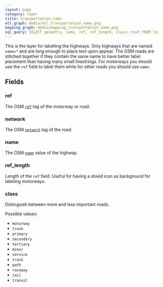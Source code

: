 ```yaml
---
layout: page
category: layer
title: transportation_name
etl_graph: media/etl_transportation_name.png
mapping_graph: media/mapping_transportation_name.png
sql_query: SELECT geometry, name, ref, ref_length, class::text FROM layer_transportation_name(ST_SetSRID('BOX3D(-20037508.34 -20037508.34, 20037508.34 20037508.34)'::box3d, 3857 ), 14)
---
```

This is the layer for labelling the highways. Only highways that are named `name=*` and are long enough
to place text upon appear. The OSM roads are stitched together if they contain the same name
to have better label placement than having many small linestrings.
For motorways you should use the `ref` field to label them while for other roads you should use `name`.

## Fields

### ref

The OSM [`ref`](http://wiki.openstreetmap.org/wiki/Key:ref) tag of the motorway or road.

### network

The OSM [`network`](http://wiki.openstreetmap.org/wiki/Key:network) tag of the road.

### name

The OSM [`name`](http://wiki.openstreetmap.org/wiki/Highways#Names_and_references) value of the highway.

### ref_length

Length of the `ref` field. Useful for having a shield icon as background for labeling motorways.

### class

Distinguish between more and less important roads.

Possible values:

- `motorway`
- `trunk`
- `primary`
- `secondary`
- `tertiary`
- `minor`
- `service`
- `track`
- `path`
- `raceway`
- `rail`
- `transit`




